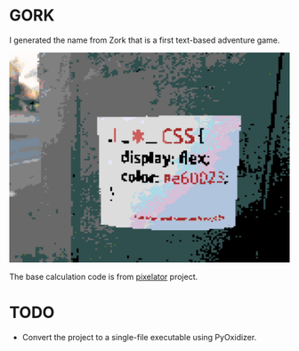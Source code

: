 # GORK

I generated the name from Zork that is a first text-based adventure game.

![](files/b_output.jpg)

The base calculation code is from [pixelator](https://github.com/connor-makowski/pixelator) project.

# TODO

- Convert the project to a single-file executable using PyOxidizer.
